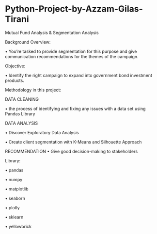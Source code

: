 # Python-Project-by-Azzam-Gilas-Tirani
Mutual  Fund Analysis &amp; Segmentation Analysis

Background Overview:

• You’re tasked to provide segmentation for this purpose and give communication recommendations for the themes of the campaign.

Objective:

• Identify the right campaign to expand into government bond investment products.

Methodology in this project:

DATA CLEANING

• the process of  identifying and fixing  any issues with a data set using Pandas Library

DATA ANALYSIS

• Discover Exploratory Data Analysis

• Create client segmentation with K-Means and Silhouette Approach

RECOMMENDATION
• Give good decision-making to stakeholders

Library:

• pandas

• numpy

• matplotlib

• seaborn

• plotly

• sklearn

• yellowbrick
